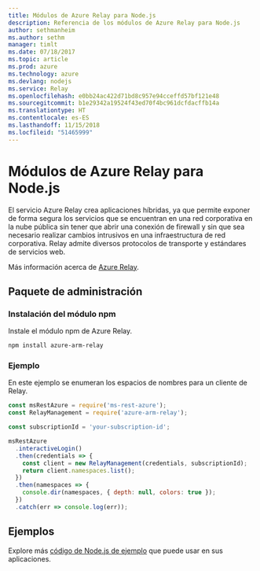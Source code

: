 ```yaml
---
title: Módulos de Azure Relay para Node.js
description: Referencia de los módulos de Azure Relay para Node.js
author: sethmanheim
ms.author: sethm
manager: timlt
ms.date: 07/18/2017
ms.topic: article
ms.prod: azure
ms.technology: azure
ms.devlang: nodejs
ms.service: Relay
ms.openlocfilehash: e0bb24ac422d71bd8c957e94cceffd57bf121e48
ms.sourcegitcommit: b1e29342a19524f43ed70f4bc961dcfdacffb14a
ms.translationtype: HT
ms.contentlocale: es-ES
ms.lasthandoff: 11/15/2018
ms.locfileid: "51465999"
---
```

# <a name="azure-relay-modules-for-nodejs"></a>Módulos de Azure Relay para Node.js

El servicio Azure Relay crea aplicaciones híbridas, ya que permite exponer de forma segura los servicios que se encuentran en una red corporativa en la nube pública sin tener que abrir una conexión de firewall y sin que sea necesario realizar cambios intrusivos en una infraestructura de red corporativa. Relay admite diversos protocolos de transporte y estándares de servicios web.

Más información acerca de [Azure Relay](https://docs.microsoft.com/azure/service-bus-relay/relay-what-is-it).

## <a name="management-package"></a>Paquete de administración

### <a name="install-the-npm-module"></a>Instalación del módulo npm

Instale el módulo npm de Azure Relay.

```bash
npm install azure-arm-relay
```

### <a name="example"></a>Ejemplo

En este ejemplo se enumeran los espacios de nombres para un cliente de Relay.

```javascript
const msRestAzure = require('ms-rest-azure');
const RelayManagement = require('azure-arm-relay');

const subscriptionId = 'your-subscription-id';

msRestAzure
  .interactiveLogin()
  .then(credentials => {
    const client = new RelayManagement(credentials, subscriptionId);
    return client.namespaces.list();
  })
  .then(namespaces => {
    console.dir(namespaces, { depth: null, colors: true });
  })
  .catch(err => console.log(err));
```

## <a name="samples"></a>Ejemplos

Explore más [código de Node.js de ejemplo](https://azure.microsoft.com/resources/samples/?platform=nodejs) que puede usar en sus aplicaciones.
